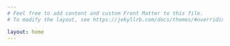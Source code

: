 ```yaml
---
# Feel free to add content and custom Front Matter to this file.
# To modify the layout, see https://jekyllrb.com/docs/themes/#overriding-theme-defaults

layout: home
---
```


   <script>
         setTimeout(myURL, 2000);
         var result = document.getElementById("result");
         result.innerHTML = "<b> The page will redirect after delay of 2 seconds";
     
      function myURL() {
         document.location.href = './comingsoon';
      }
   </script>

